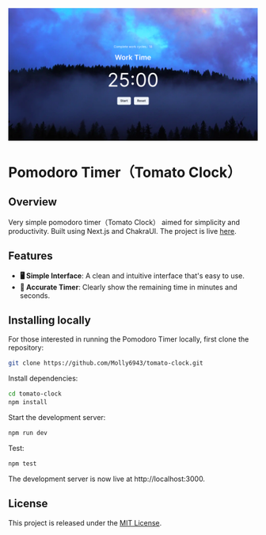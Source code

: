 ![pomodoro screen](images/demo.png)

# Pomodoro Timer（Tomato Clock）

## Overview

Very simple pomodoro timer（Tomato Clock） aimed for simplicity and productivity. Built using Next.js and ChakraUI. The project is live [here](https://tomato-clock-sigma.vercel.app/).

## Features 
- **🖥️ Simple Interface**: A clean and intuitive interface that's easy to use.
- **🎯 Accurate Timer**: Clearly show the remaining time in minutes and seconds.


## Installing locally

For those interested in running the Pomodoro Timer locally, first clone the repository:
```bash
git clone https://github.com/Molly6943/tomato-clock.git
```

Install dependencies:
```bash
cd tomato-clock
npm install
```

Start the development server:
```bash
npm run dev
```

Test:
```bash
npm test
```

The development server is now live at http://localhost:3000.

## License

This project is released under the [MIT License](LICENSE.md).
